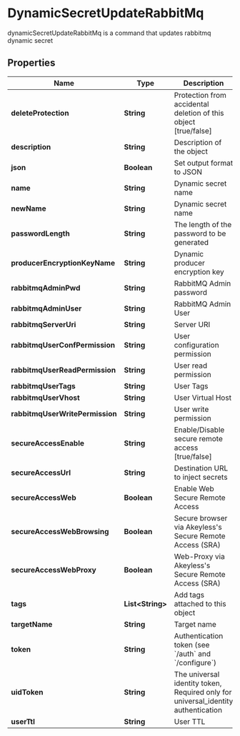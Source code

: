 

# DynamicSecretUpdateRabbitMq

dynamicSecretUpdateRabbitMq is a command that updates rabbitmq dynamic secret

## Properties

| Name | Type | Description | Notes |
|------------ | ------------- | ------------- | -------------|
|**deleteProtection** | **String** | Protection from accidental deletion of this object [true/false] |  [optional] |
|**description** | **String** | Description of the object |  [optional] |
|**json** | **Boolean** | Set output format to JSON |  [optional] |
|**name** | **String** | Dynamic secret name |  |
|**newName** | **String** | Dynamic secret name |  [optional] |
|**passwordLength** | **String** | The length of the password to be generated |  [optional] |
|**producerEncryptionKeyName** | **String** | Dynamic producer encryption key |  [optional] |
|**rabbitmqAdminPwd** | **String** | RabbitMQ Admin password |  [optional] |
|**rabbitmqAdminUser** | **String** | RabbitMQ Admin User |  [optional] |
|**rabbitmqServerUri** | **String** | Server URI |  [optional] |
|**rabbitmqUserConfPermission** | **String** | User configuration permission |  [optional] |
|**rabbitmqUserReadPermission** | **String** | User read permission |  [optional] |
|**rabbitmqUserTags** | **String** | User Tags |  [optional] |
|**rabbitmqUserVhost** | **String** | User Virtual Host |  [optional] |
|**rabbitmqUserWritePermission** | **String** | User write permission |  [optional] |
|**secureAccessEnable** | **String** | Enable/Disable secure remote access [true/false] |  [optional] |
|**secureAccessUrl** | **String** | Destination URL to inject secrets |  [optional] |
|**secureAccessWeb** | **Boolean** | Enable Web Secure Remote Access |  [optional] |
|**secureAccessWebBrowsing** | **Boolean** | Secure browser via Akeyless&#39;s Secure Remote Access (SRA) |  [optional] |
|**secureAccessWebProxy** | **Boolean** | Web-Proxy via Akeyless&#39;s Secure Remote Access (SRA) |  [optional] |
|**tags** | **List&lt;String&gt;** | Add tags attached to this object |  [optional] |
|**targetName** | **String** | Target name |  [optional] |
|**token** | **String** | Authentication token (see &#x60;/auth&#x60; and &#x60;/configure&#x60;) |  [optional] |
|**uidToken** | **String** | The universal identity token, Required only for universal_identity authentication |  [optional] |
|**userTtl** | **String** | User TTL |  [optional] |



